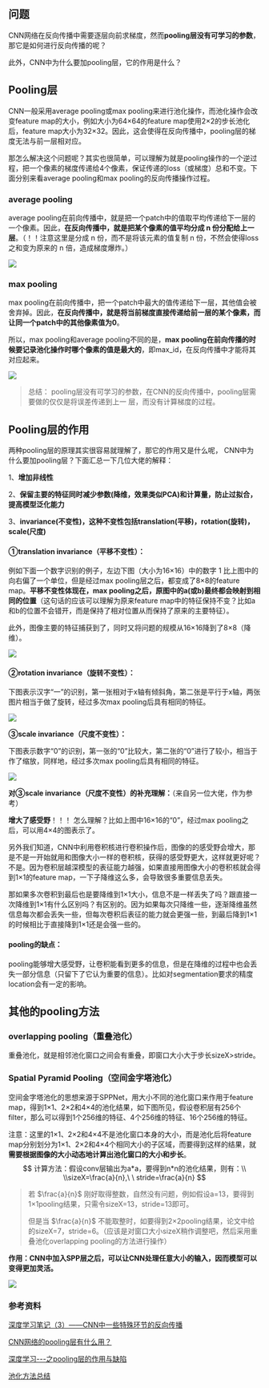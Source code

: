 ## 问题

CNN网络在反向传播中需要逐层向前求梯度，然而**pooling层没有可学习的参数**，那它是如何进行反向传播的呢？

此外，CNN中为什么要加pooling层，它的作用是什么？

## Pooling层

CNN一般采用average pooling或max pooling来进行池化操作，而池化操作会改变feature map的大小，例如大小为64×64的feature map使用2×2的步长池化后，feature map大小为32×32。因此，这会使得在反向传播中，pooling层的梯度无法与前一层相对应。

那怎么解决这个问题呢？其实也很简单，可以理解为就是pooling操作的一个逆过程，把一个像素的梯度传递给4个像素，保证传递的loss（或梯度）总和不变。下面分别来看average pooling和max pooling的反向传播操作过程。

### average pooling

average pooling在前向传播中，就是把一个patch中的值取平均传递给下一层的一个像素。因此，**在反向传播中，就是把某个像素的值平均分成 n 份分配给上一层**。（！！注意这里是分成 n 份，而不是将该元素的值复制 n 份，不然会使得loss之和变为原来的 n 倍，造成梯度爆炸。）

![](https://i.loli.net/2020/05/15/vMwAtSe7fy5dXj4.jpg)

### max pooling

max pooling在前向传播中，把一个patch中最大的值传递给下一层，其他值会被舍弃掉。因此，**在反向传播中，就是将当前梯度直接传递给前一层的某个像素，而让同一个patch中的其他像素值为0**。

所以，max pooling和average pooling不同的是，**max pooling在前向传播的时候要记录池化操作时哪个像素的值是最大的**，即max_id，在反向传播中才能将其对应起来。

![](https://i.loli.net/2020/05/15/TArNvOntfCB9Goj.jpg)



> 总结：	pooling层没有可学习的参数，在CNN的反向传播中，pooling层需要做的仅仅是将误差传递到上一				层，而没有计算梯度的过程。



## Pooling层的作用

两种pooling层的原理其实很容易就理解了，那它的作用又是什么呢， CNN中为什么要加pooling层？下面汇总一下几位大佬的解释：

1、**增加非线性**

2、**保留主要的特征同时减少参数(降维，效果类似PCA)和计算量，防止过拟合，提高模型泛化能力**

3、**invariance(不变性)，这种不变性包括translation(平移)，rotation(旋转)，scale(尺度)**



#### **①translation invariance（平移不变性）：**

例如下面一个数字识别的例子，左边下图（大小为16×16）中的数字 1 比上图中的向右偏了一个单位，但是经过max pooling层之后，都变成了8×8的feature map。**平移不变性体现在，max pooling之后，原图中的a(或b)最终都会映射到相同的位置**（这句话的应该可以理解为原来feature map中的特征保持不变？比如a和b的位置不会错开，而是保持了相对位置从而保持了原来的主要特征）。

此外，图像主要的特征捕获到了，同时又将问题的规模从16×16降到了8×8（降维）。

![](https://i.loli.net/2020/05/15/hNB69TeSsXroWq3.jpg)

#### ②rotation invariance（旋转不变性）：

下图表示汉字“一”的识别，第一张相对于x轴有倾斜角，第二张是平行于x轴，两张图片相当于做了旋转，经过多次max pooling后具有相同的特征。

![](https://i.loli.net/2020/05/15/XtrVphe8WIC9x6n.jpg)

**③scale invariance（尺度不变性）：**

下图表示数字“0”的识别，第一张的“0”比较大，第二张的“0”进行了较小，相当于作了缩放，同样地，经过多次max pooling后具有相同的特征。

![](https://i.loli.net/2020/05/15/uGUTXKp6QmNlsZ2.jpg)



**对③scale invariance（尺度不变性）的补充理解：**（来自另一位大佬，作为参考）

**增大了感受野**！！！  怎么理解？比如上图中16×16的“0”，经过max pooling之后，可以用4×4的图表示了。

另外我们知道，CNN中利用卷积核进行卷积操作后，图像的的感受野会增大，那是不是一开始就用和图像大小一样的卷积核，获得的感受野更大，这样就更好呢？不是。因为卷积层越深模型的表征能力越强，如果直接用图像大小的卷积核就会得到1×1的feature map，一下子降维这么多，会导致很多重要信息丢失。

那如果多次卷积到最后也是要降维到1×1大小，信息不是一样丢失了吗？跟直接一次降维到1×1有什么区别吗？有区别的。因为如果每次只降维一些，逐渐降维虽然信息每次都会丢失一些，但每次卷积后表征的能力就会更强一些，到最后降到1×1的时候相比于直接降到1×1还是会强一些的。

#### pooling的缺点：

pooling能够增大感受野，让卷积能看到更多的信息，但是在降维的过程中也会丢失一部分信息（只留下了它认为重要的信息）。比如对segmentation要求的精度location会有一定的影响。



## 其他的pooling方法

### overlapping pooling（重叠池化）

重叠池化，就是相邻池化窗口之间会有重叠，即窗口大小大于步长sizeX>stride。

### Spatial Pyramid Pooling（空间金字塔池化）

空间金字塔池化的思想来源于SPPNet，用大小不同的池化窗口来作用于feature map，得到1×1、2×2和4×4的池化结果，如下图所见，假设卷积层有256个filter，那么可以得到1个256维的特征、4个256维的特征、16个256维的特征。

注意：这里的1×1、2×2和4×4不是池化窗口本身的大小，而是池化后将feature map分别划分为1×1、2×2和4×4个相同大小的子区域，而要得到这样的结果，就**需要根据图像的大小动态地计算出池化窗口的大小和步长**。
$$
计算方法：假设conv层输出为a*a，要得到n*n的池化结果，则有：\\ \\sizeX=\frac{a}{n},\ \ stride=\frac{a}{n}
$$

> 若 $\frac{a}{n}$ 刚好取得整数，自然没有问题，例如假设a=13，要得到1×1pooling结果，只需令sizeX=13，stride=13即可。
>
> 但是当 $\frac{a}{n}$ 不能取整时，如要得到2×2pooling结果，论文中给的sizeX=7，stride=6。（应该是对窗口大小sizeX稍作调整吧，然后采用重叠池化overlapping pooling的方法进行操作）

**作用：CNN中加入SPP层之后，可以让CNN处理任意大小的输入，因而模型可以变得更加灵活。**



![](https://i.loli.net/2020/05/16/B81LE2Ijgsn5cF7.png)



### 参考资料

[深度学习笔记（3）——CNN中一些特殊环节的反向传播](https://blog.csdn.net/qq_21190081/article/details/72871704)

[CNN网络的pooling层有什么用？](https://www.zhihu.com/question/36686900/answer/130890492)

[深度学习---之pooling层的作用与缺陷](https://blog.csdn.net/zxyhhjs2017/article/details/78607469)

[池化方法总结](https://blog.csdn.net/danieljianfeng/article/details/42433475)

